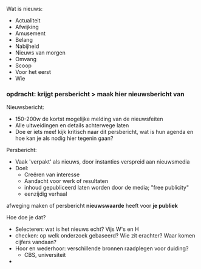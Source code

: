 
Wat is nieuws:
- Actualiteit
- Afwijking
- Amusement
- Belang
- Nabijheid
- Nieuws van morgen
- Omvang
- Scoop
- Voor het eerst
- Wie

### opdracht: krijgt persbericht > maak hier nieuwsbericht van

Nieuwsbericht:
- 150-200w de kortst mogelijke melding van de nieuwsfeiten
- Alle uitweidingen en details achterwege laten
- Doe er iets mee! kijk kritisch naar dit persbericht, wat is hun agenda en hoe kan je als nodig hier tegenin gaan?


Persbericht:
- Vaak 'verpakt' als nieuws, door instanties verspreid aan nieuwsmedia
- Doel:
	- Creëren van interesse
	- Aandacht voor werk of resultaten
	- inhoud gepubliceerd laten worden door de media; "free publicity"
	- eenzijdig verhaal

afweging maken of persbericht **nieuwswaarde** heeft voor **je publiek**

Hoe doe je dat?
- Selecteren: wat is het nieuws echt? Vijs W's en H
- checken: op welk onderzoek gebaseerd? Wie zit erachter? Waar komen cijfers vandaan?
- Hoor en wederhoor: verschillende bronnen raadplegen voor duiding?
	- CBS, universiteit
- 


